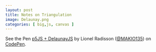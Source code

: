 ```yaml
---
layout: post
title: Notes on Triangulation
image: Delaunay.png
categories: [ big,js, canvas ]
---
```

<p data-height="610" data-theme-id="dark" data-slug-hash="amwbvO" data-default-tab="result" data-user="MAKIO135" data-embed-version="2" data-preview="true" class="codepen">See the Pen <a href="http://codepen.io/MAKIO135/pen/amwbvO/">p5JS + DelaunayJS</a> by Lionel Radisson (<a href="http://codepen.io/MAKIO135">@MAKIO135</a>) on <a href="http://codepen.io">CodePen</a>.</p>
<script async src="//assets.codepen.io/assets/embed/ei.js"></script>
